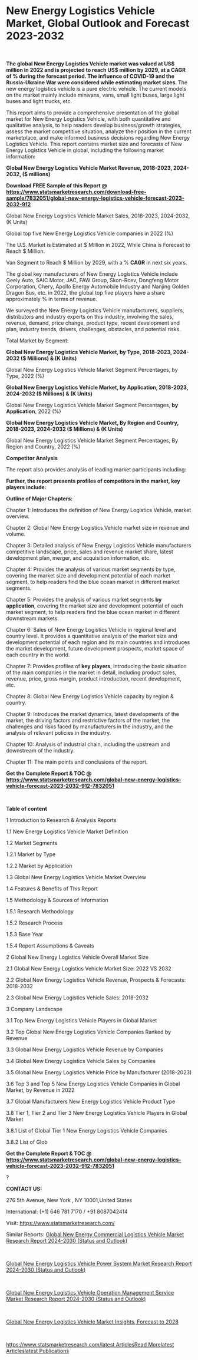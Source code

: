 <h1>New Energy Logistics Vehicle Market, Global Outlook and Forecast 2023-2032</h1><br/><p><strong>The global New Energy Logistics Vehicle market was valued at US$ million in 2022 and is projected to reach US$ million by 2029, at a <strong>CAGR</strong> of % during the forecast period. The influence of COVID-19 and the Russia-Ukraine War were considered while estimating market sizes. </strong>The new energy logistics vehicle is a pure electric vehicle. The current models on the market mainly include minivans, vans, small light buses, large light buses and light trucks, etc.</p>
 
 
 
 <p>This report aims to provide a comprehensive presentation of the global market for New Energy Logistics Vehicle, with both quantitative and qualitative analysis, to help readers develop business/growth strategies, assess the market competitive situation, analyze their position in the current marketplace, and make informed business decisions regarding New Energy Logistics Vehicle. This report contains market size and forecasts of New Energy Logistics Vehicle in global, including the following market information:</p>
 
 
 
 <p><strong>Global New Energy Logistics Vehicle Market Revenue, 2018-2023, 2024-2032, ($ millions)</strong></p>
 
 
 
 <p><strong>Download FREE Sample of this Report @ <a href="https://www.statsmarketresearch.com/download-free-sample/7832051/global-new-energy-logistics-vehicle-forecast-2023-2032-912">https://www.statsmarketresearch.com/download-free-sample/7832051/global-new-energy-logistics-vehicle-forecast-2023-2032-912</a></strong></p>
 
 
 
 <p>Global New Energy Logistics Vehicle Market Sales, 2018-2023, 2024-2032, (K Units)</p>
 
 
 
 <p>Global top five New Energy Logistics Vehicle companies in 2022 (%)</p>
 
 
 
 <p>The U.S. Market is Estimated at $ Million in 2022, While China is Forecast to Reach $ Million.</p>
 
 
 
 <p>Van Segment to Reach $ Million by 2029, with a % <strong>CAGR</strong> in next six years.</p>
 
 
 
 <p>The global key manufacturers of New Energy Logistics Vehicle include Geely Auto, SAIC Motor, JAC, FAW Group, Skon-Rcev, Dongfeng Motor Corporation, Chery, Apollo Energy Automobile Industry and Nanjing Golden Dragon Bus, etc. in 2022, the global top five players have a share approximately % in terms of revenue.</p>
 
 
 
 <p>We surveyed the New Energy Logistics Vehicle manufacturers, suppliers, distributors and industry experts on this industry, involving the sales, revenue, demand, price change, product type, recent development and plan, industry trends, drivers, challenges, obstacles, and potential risks.</p>
 
 
 
 <p>Total Market by Segment:</p>
 
 
 
 <p><strong>Global New Energy Logistics Vehicle Market, by Type, 2018-2023, 2024-2032 ($ Millions) & (K Units)</strong></p>
 
 
 
 <p>Global New Energy Logistics Vehicle Market Segment Percentages, by Type, 2022 (%)</p>
 
 
 
 <p><strong>Global New Energy Logistics Vehicle Market, <strong>by Application</strong>, 2018-2023, 2024-2032 ($ Millions) & (K Units)</strong></p>
 
 
 
 <p>Global New Energy Logistics Vehicle Market Segment Percentages, <strong>by Application</strong>, 2022 (%)</p>
 
 
 
 <p><strong>Global New Energy Logistics Vehicle Market, By Region and Country, 2018-2023, 2024-2032 ($ Millions) & (K Units)</strong></p>
 
 
 
 <p>Global New Energy Logistics Vehicle Market Segment Percentages, By Region and Country, 2022 (%)</p>
 
 
 
 <p><strong>Competitor Analysis</strong></p>
 
 
 
 <p>The report also provides analysis of leading market participants including:</p>
 
 
 
 <p><strong>Further, the report presents profiles of competitors in the market, <strong>key players</strong> include:</strong></p>
 
 
 
 <p><strong>Outline of Major Chapters:</strong></p>
 
 
 
 <p>Chapter 1: Introduces the definition of New Energy Logistics Vehicle, market overview.</p>
 
 
 
 <p>Chapter 2: Global New Energy Logistics Vehicle market size in revenue and volume.</p>
 
 
 
 <p>Chapter 3: Detailed analysis of New Energy Logistics Vehicle manufacturers competitive landscape, price, sales and revenue market share, latest development plan, merger, and acquisition information, etc.</p>
 
 
 
 <p>Chapter 4: Provides the analysis of various market segments by type, covering the market size and development potential of each market segment, to help readers find the blue ocean market in different market segments.</p>
 
 
 
 <p>Chapter 5: Provides the analysis of various market segments <strong>by application</strong>, covering the market size and development potential of each market segment, to help readers find the blue ocean market in different downstream markets.</p>
 
 
 
 <p>Chapter 6: Sales of New Energy Logistics Vehicle in regional level and country level. It provides a quantitative analysis of the market size and development potential of each region and its main countries and introduces the market development, future development prospects, market space of each country in the world.</p>
 
 
 
 <p>Chapter 7: Provides profiles of <strong>key players</strong>, introducing the basic situation of the main companies in the market in detail, including product sales, revenue, price, gross margin, product introduction, recent development, etc.</p>
 
 
 
 <p>Chapter 8: Global New Energy Logistics Vehicle capacity by region & country.</p>
 
 
 
 <p>Chapter 9: Introduces the market dynamics, latest developments of the market, the driving factors and restrictive factors of the market, the challenges and risks faced by manufacturers in the industry, and the analysis of relevant policies in the industry.</p>
 
 
 
 <p>Chapter 10: Analysis of industrial chain, including the upstream and downstream of the industry.</p>
 
 
 
 <p>Chapter 11: The main points and conclusions of the report.</p>
 
 
 
 <div><b>Get the Complete Report & TOC @ <a href="https://www.statsmarketresearch.com/global-new-energy-logistics-vehicle-forecast-2023-2032-912-7832051">https://www.statsmarketresearch.com/global-new-energy-logistics-vehicle-forecast-2023-2032-912-7832051</a></b></div>
 
 
 
 <p><br />
 
 <b>Table of content</b></p>
 
 
 
 <p>1 Introduction to Research & Analysis Reports<br />
 
 1.1 New Energy Logistics Vehicle Market Definition<br />
 
 1.2 Market Segments<br />
 
 1.2.1 Market by Type<br />
 
 1.2.2 Market by Application<br />
 
 1.3 Global New Energy Logistics Vehicle Market Overview<br />
 
 1.4 Features & Benefits of This Report<br />
 
 1.5 Methodology & Sources of Information<br />
 
 1.5.1 Research Methodology<br />
 
 1.5.2 Research Process<br />
 
 1.5.3 Base Year<br />
 
 1.5.4 Report Assumptions & Caveats<br />
 
 2 Global New Energy Logistics Vehicle Overall Market Size<br />
 
 2.1 Global New Energy Logistics Vehicle Market Size: 2022 VS 2032<br />
 
 2.2 Global New Energy Logistics Vehicle Revenue, Prospects & Forecasts: 2018-2032<br />
 
 2.3 Global New Energy Logistics Vehicle Sales: 2018-2032<br />
 
 3 Company Landscape<br />
 
 3.1 Top New Energy Logistics Vehicle Players in Global Market<br />
 
 3.2 Top Global New Energy Logistics Vehicle Companies Ranked by Revenue<br />
 
 3.3 Global New Energy Logistics Vehicle Revenue by Companies<br />
 
 3.4 Global New Energy Logistics Vehicle Sales by Companies<br />
 
 3.5 Global New Energy Logistics Vehicle Price by Manufacturer (2018-2023)<br />
 
 3.6 Top 3 and Top 5 New Energy Logistics Vehicle Companies in Global Market, by Revenue in 2022<br />
 
 3.7 Global Manufacturers New Energy Logistics Vehicle Product Type<br />
 
 3.8 Tier 1, Tier 2 and Tier 3 New Energy Logistics Vehicle Players in Global Market<br />
 
 3.8.1 List of Global Tier 1 New Energy Logistics Vehicle Companies<br />
 
 3.8.2 List of Glob</p>
 
 
 
 <div><b>Get the Complete Report & TOC @ <a href="https://www.statsmarketresearch.com/global-new-energy-logistics-vehicle-forecast-2023-2032-912-7832051">https://www.statsmarketresearch.com/global-new-energy-logistics-vehicle-forecast-2023-2032-912-7832051</a></b></div>
 
 
 
 <p>? </p>
 
 
 
 <p><b>CONTACT US:</b><br />
 
 276 5th Avenue, New York , NY 10001,United States<br />
 
 International: (+1) 646 781 7170 / +91 8087042414<br />
 
 Visit: <a href="https://www.statsmarketresearch.com/">https://www.statsmarketresearch.com/</a><br />
 
 Similar Reports: <a href="https://www.statsmarketresearch.com/global-new-energy-logistics-vehicle-forecast-2023-2032-912-7832051">Global New Energy Commercial Logistics Vehicle Market Research Report 2024-2030 (Status and Outlook)</a><br />
 
 <br />
 
 <a href="https://www.statsmarketresearch.com/global-new-energy-logistics-vehicle-forecast-2023-2032-912-7832051">Global New Energy Logistics Vehicle Power System Market Research Report 2024-2030 (Status and Outlook)</a><br />
 
 <br />
 
 <a href="https://www.statsmarketresearch.com/global-new-energy-logistics-vehicle-forecast-2023-2032-912-7832051">Global New Energy Logistics Vehicle Operation Management Service Market Research Report 2024-2030 (Status and Outlook)</a><br />
 
 <br />
 
 <a href="https://www.statsmarketresearch.com/global-new-energy-logistics-vehicle-forecast-2023-2032-912-7832051">Global New Energy Logistics Vehicle Market Insights, Forecast to 2028</a><br />
 
 <br />
 
 <a href="https://gyeongbokgung.com">https://www.statsmarketresearch.com/</a><a href="https://hallyeomaritime.com">latest Articles</a><a href="https://jingwansa.com">Read More</a><a href="https://nguoiviet.jp/">latest Articles</a><a href="https://www.intelmarketresearch.com/">latest Publications</a></p>